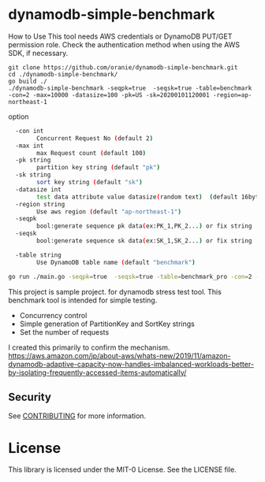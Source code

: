 # dynamodb-simple-benchmark

How to Use
This tool needs AWS credentials or DynamoDB PUT/GET permission role. Check the authentication method when using the AWS SDK, if necessary.

```
git clone https://github.com/oranie/dynamodb-simple-benchmark.git
cd ./dynamodb-simple-benchmark/
go build ./
./dynamodb-simple-benchmark -seqpk=true  -seqsk=true -table=benchmark -con=2 -max=10000 -datasize=100 -pk=US -sk=20200101120001 -region=ap-northeast-1 

```

option
```bash
  -con int
    	Concurrent Request No (default 2)
  -max int
    	max Request count (default 100)
  -pk string
    	partition key string (default "pk")
  -sk string
    	sort key string (default "sk")
  -datasize int
        test data attribute value datasize(random text)  (default 16byte)
  -region string
    	Use aws region (default "ap-northeast-1")
  -seqpk
    	bool:generate sequence pk data(ex:PK_1,PK_2...) or fix string
  -seqsk
    	bool:generate sequence sk data(ex:SK_1,SK_2...) or fix string

  -table string
    	Use DynamoDB table name (default "benchmark")

go run ./main.go -seqpk=true  -seqsk=true -table=benchmark_pro -con=2 -max=1 -pk=US -sk=20200101120001 -region=ap-northeast-1
```
This project is sample project. for dynamodb stress test tool.
This benchmark tool is intended for simple testing.

* Concurrency control
* Simple generation of PartitionKey and SortKey strings
* Set the number of requests

I created this primarily to confirm the mechanism.
https://aws.amazon.com/jp/about-aws/whats-new/2019/11/amazon-dynamodb-adaptive-capacity-now-handles-imbalanced-workloads-better-by-isolating-frequently-accessed-items-automatically/


## Security

See [CONTRIBUTING](CONTRIBUTING.md#security-issue-notifications) for more information.

# License
This library is licensed under the MIT-0 License. See the LICENSE file.
